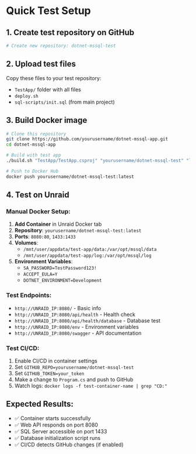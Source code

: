 # Quick Test Setup

## 1. Create test repository on GitHub
```bash
# Create new repository: dotnet-mssql-test
```

## 2. Upload test files
Copy these files to your test repository:
- `TestApp/` folder with all files
- `deploy.sh`
- `sql-scripts/init.sql` (from main project)

## 3. Build Docker image
```bash
# Clone this repository
git clone https://github.com/yourusername/dotnet-mssql-app.git
cd dotnet-mssql-app

# Build with test app
./build.sh "TestApp/TestApp.csproj" "yourusername/dotnet-mssql-test" "latest"

# Push to Docker Hub
docker push yourusername/dotnet-mssql-test:latest
```

## 4. Test on Unraid

### Manual Docker Setup:
1. **Add Container** in Unraid Docker tab
2. **Repository**: `yourusername/dotnet-mssql-test:latest`
3. **Ports**: `8080:80`, `1433:1433`
4. **Volumes**: 
   - `/mnt/user/appdata/test-app/data:/var/opt/mssql/data`
   - `/mnt/user/appdata/test-app/log:/var/opt/mssql/log`
5. **Environment Variables**:
   - `SA_PASSWORD=TestPassword123!`
   - `ACCEPT_EULA=Y`
   - `DOTNET_ENVIRONMENT=Development`

### Test Endpoints:
- `http://UNRAID_IP:8080/` - Basic info
- `http://UNRAID_IP:8080/api/health` - Health check
- `http://UNRAID_IP:8080/api/health/database` - Database test
- `http://UNRAID_IP:8080/env` - Environment variables
- `http://UNRAID_IP:8080/swagger` - API documentation

### Test CI/CD:
1. Enable CI/CD in container settings
2. Set `GITHUB_REPO=yourusername/dotnet-mssql-test`
3. Set `GITHUB_TOKEN=your_token`
4. Make a change to `Program.cs` and push to GitHub
5. Watch logs: `docker logs -f test-container-name | grep "CD:"`

## Expected Results:
- ✅ Container starts successfully
- ✅ Web API responds on port 8080
- ✅ SQL Server accessible on port 1433
- ✅ Database initialization script runs
- ✅ CI/CD detects GitHub changes (if enabled)

